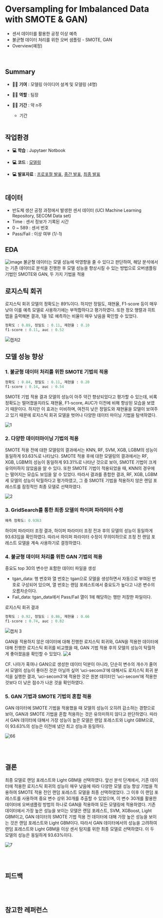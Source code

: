 # Oversampling for Imbalanced Data with SMOTE & GAN)
* 센서 데이터를 활용한 공정 이상 예측
* 불균형 데이터 처리를 위한 오버 샘플링 - SMOTE, GAN  
* Overview(예정)  
<img> </br></br>

## Summary  
* 👩‍💻 **기여** : 모델링 아이디어 설계 및 모델링 (4명)
  
* 👩‍💻 **역할** : 팀장
  
* 👩‍💻 **기간** : 약 n주
	* 기간 </br></br>

## 작업환경
* **💻 학습** : Jupytaer Notbook
  
* **💻 코드** :  [모델링]()
  
* **💻 발표자료**  : [프로포절 발표](), [중간 발표](), [최종 발표]() </br></br>

## 데이터
* 반도체 생산 공정 과정에서 발생한 센서 데이터 (UCI Machine Learning Repository, SECOM Data set)
* Time : 센서 정보가 기록된 시간  
* 0 ~ 589 : 센서 번호
* Pass/Fail : 이상 여부 (1/-1)  

## EDA
![image](https://github.com/Seohee-Kim/uni-secom/assets/62201733/03ffcb5e-c25c-4314-91c4-77a8da09bbe2)
불균형 데이터는 모델 성능에 악영향을 줄 수 있다고 판단하여, 해당 분석에서는 기존 데이터로 분석을 진행한 후 모델 성능을 향상시킬 수 있는 방법으로 오버샘플링 기법인 SMOTE와 GAN, 두 가지 기법을 적용  

## 로지스틱 회귀
로지스틱 회귀 모델의 정확도는 89%이다. 하지만 정밀도, 재현율, F1-score 등이 매우 낮아 이를 예측 모델로 사용하기에는 부적합하다고 평가하였다. 또한 정오 행렬과 히트맵을 출력해본 결과, 1을 1로 예측하는 비율이 매우 낮음을 확인할 수 있었다.

```python
정확도 : 0.89, 정밀도 : 0.11, 재현율 : 0.10
f1-score : 0.11, auc : 0.52
```
![캡처2](https://github.com/Seohee-Kim/uni-secom/assets/62201733/f0bb44b7-3c2c-4360-b0fd-f495fdb60552)  


## 모델 성능 향상

### 1. 불균형 데이터 처리를 위한 SMOTE 기법의 적용

```python
정확도 : 0.84, 정밀도 : 0.11, 재현율 : 0.20
f1-score : 0.14, auc : 0.54
```
SMOTE 기법 적용 결과 모델의 성능이 아주 약간 향상되었다고 평가할 수 있는데, 비록 정확도는 떨어졌을지라도 재현율, F1-score, AUC가 이전에 비해 향상된 모습을 보였기 때문이다.
하지만 이 효과는 미비하며, 여전히 낮은 정밀도와 재현율을 모델이 보여주고 있기 때문에 로지스틱 회귀 모델을 벗어나 다양한 데이터 마이닝 기법을 탐색하였다.

![1](https://github.com/Seohee-Kim/uni-secom/assets/62201733/c61731b4-449c-4d93-a972-133196bdfc97)


### 2. 다양한 데이터마이닝 기법의 적용

SMOTE 적용 전에 대한 모델링의 결과에서는 KNN, RF, SVM, XGB, LGBM의 성능이 동일하게 93.63%로 나타났다. SMOTE 적용 후에 대한 모델링의 결과에서는 RF, XGB, LGBM의 성능이 동일하게 93.31%로 나타난 것으로 보아, SMOTE 기법이 크게 유의미하지 않았음을 알 수 있다. 또한 SMOTE 기법이 적용되었을 때, KNN의 경우에는 떨어지는 모습도 보임을 알 수 있었다.
따라서 결과를 종합한 결과, RF, XGB, LGBM 세 모델의 성능이 탁월하다고 평가하였고, 그 중 SMOTE 기법을 적용하지 않은 랜덤 포레스트를 잠정적인 최종 모델로 선택하였다.

![2](https://github.com/Seohee-Kim/uni-secom/assets/62201733/0b45c1a4-9d76-4802-a78a-95234d0ebfa5)

### 3. GridSearch를 통한 최종 모델의 하이퍼 파라미터 수정
```python
예측 정확도: 0.9363
```
하이퍼 파라미터 조정 결과, 하이퍼 파라미터 조정 전과 후의 모델의 성능이 동일하게 93.63임을 확인하였다.
따라서 하이퍼 파라미터 수정이 무의미하므로 조정 전 랜덤 포레스트 모델을 계속 사용하기로 결정하였다.

### 4. 불균형 데이터 처리를 위한 GAN 기법의 적용

중요도 top 30의 변수만 포함한 데이터 파일을 생성
* tgan_data: 행 번호와 열 번호는 tgan으로 모델을 생성하면서 자동으로 부여된 번호로 구성되어 있으며, 열 번호는 랜덤 포레스트에서 중요도가 높다고 나온 변수의 오름차순이다.
* Fail_data: tgan_data에서 Pass/Fail 열이 1에 해당하는 행만 저장한 파일이다.

로지스틱 회귀 결과

```python
정확도 : 0.92, 정밀도 : 0.86, 재현율 : 0.66
f1-score : 0.74, auc : 0.82
```
![캡처 3](https://github.com/Seohee-Kim/uni-secom/assets/62201733/1a39b29c-000b-4a9c-b5d9-86ca00b82af2)  

GAN을 적용하지 않은 데이터에 대해 진행한 로지스틱 회귀와, GAN을 적용한 데이터에 대해 진행한 로지스틱 회귀를 비교했을 때, GAN 기법 적용 후의 모델의 성능이 탁월하게 좋아졌음을 확인할 수 있었다.
![4](https://github.com/Seohee-Kim/uni-secom/assets/62201733/baa3d158-1809-4241-a806-45bdb1d06944)

CF. 나아가 혹여나 GAN으로 생성한 데이터 덕분이 아니라, 단순히 변수의 개수가 줄어서 모델의 성능이 좋아진 것은 아닐까 싶어 ‘uci-secom3’에 대해서도 로지스틱 회귀 분석을 실행한 결과, ‘uci-secom3’에 적용한 것은 원본 데이터인 ‘uci-secom’에 적용한 것보다 더 낮은 점수가 나온 것을 확인하였다.

### 5. GAN 기법과 SMOTE 기법의 혼합 적용
GAN 데이터에 SMOTE 기법을 적용했을 때 모델의 성능이 오히려 감소하는 경향으로 보아, GAN과 SMOTE 기법을 혼합 적용하는 것은 유의미하지 않다고 판단하였다.
따라서 GAN 데이터에 대해서 가장 성능이 높은 모델은 랜덤 포레스트와 Light GBM으로, 이 93.63%의 성능은 이전에 냈던 최고 성능과 동일하다. 

![66](https://github.com/Seohee-Kim/uni-secom/assets/62201733/bf06c3af-ee07-4c00-9087-33db1d169fce)

</br></br>
## 결론
최종 모델로 랜덤 포레스트와 Light GBM을 선택하였다.
앞선 분석 단계에서, 기존 데이터에 적용한 로지스틱 회귀의 성능이 매우 낮음에 따라 다양한 모델 성능 향상 기법을 적용하여 SMOTE 적용 전인 랜덤 포레스트 모델을 최종 선택하였었다. 그 이후 이 랜덤 포레스트를 사용하여 중요 변수 상위 30개를 추출할 수 있었으며, 이 변수 30개를 활용한 데이터에 오버샘플링 방법의 하나로 GAN을 적용하여 모든 모델링에 적용하였다.
기존 데이터에서 가장 높은 성능을 보이는 모델은 랜덤 포레스트, SVM, XGBoost, Light GBM이고, GAN 데이터의 SMOTE 기법 적용 전 데이터에 대해 가장 높은 성능을 보이는 것은 랜덤 포레스트와 Light GBM이다. 따라서 GAN 데이터에서의 성능을 고려하여 랜덤 포레스트와 Light GBM을 이상 센서 탐지를 위한 최종 모델로 선택하였다. 이 두 모델의 성능은 동일하게 93.63%이다.

![7](https://github.com/Seohee-Kim/uni-secom/assets/62201733/00c7bf42-e80b-4e94-85fb-cac29e95e485)



</br></br>
## 피드백

</br></br>
## 참고한 레퍼런스  
